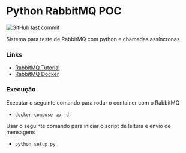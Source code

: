 # Python RabbitMQ POC
![GitHub last commit](https://img.shields.io/github/last-commit/Kaspary/nubank_savemoney_integration)

Sistema para teste de RabbitMQ com python e chamadas assíncronas

### Links
- [RabbitMQ Tutorial](https://www.rabbitmq.com/tutorials/tutorial-one-python.html)
- [RabbitMQ Docker](https://hub.docker.com/_/rabbitmq)


### Execução 
Executar o seguinte comando para rodar o container com o RabbitMQ
- `docker-compose up -d`

Usar o seguinte comando para iniciar o script de leitura e envio de mensagens
- `python setup.py`